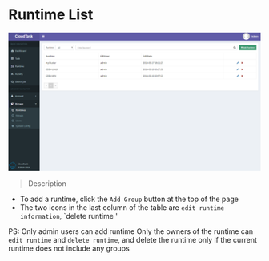 # Runtime List

![Runtime Manage](_media/manage_runtime.png)

> Description

- To add a runtime, click the `Add Group` button at the top of the page
- The two icons in the last column of the table are `edit runtime information`, `delete runtime '

PS: Only admin users can add runtime
Only the owners of the runtime can `edit runtime` and `delete runtime`, and delete the runtime only if the current runtime does not include any groups
